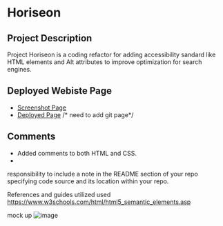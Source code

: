 # Horiseon
## Project Description
Project Horiseon is a coding refactor for adding accessibility sandard like HTML elements and Alt attributes to improve optimization for search engines.

## Deployed Webiste Page
* [Screenshot Page](./assets/images/deployed%20page.png)
* [Deployed Page]() /* need to add git page*/

## Comments
* Added comments to both HTML and CSS.
* 









responsibility to include a note in the README section of your repo specifying code source and its location within your repo.





References and guides utilized
used https://www.w3schools.com/html/html5_semantic_elements.asp 

mock up
![image](https://github.com/EdRivera016/Horiseon-Accessibility/assets/160804229/389b6c06-935a-4615-8cc4-571165ab9543)
